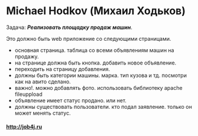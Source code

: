 # Michael Hodkov (Михаил Ходьков)

Задача: ***Реализовать площадку продаж машин***.

Это должно быть web приложение со следующими страницами.
- основная страница. таблица со всеми объявлениям машин на продажу.
- на странице должна быть кнопка. добавить новое объявление.
- переходить на страницу добавления.
- должны быть категории машины. марка. тип кузова и тд. посмотри как на авито сделано.
- важно!. можно добавлять фото. использовать библиотеку apache fileuppload
- объявление имеет статус продано. или нет.
- должны существовать пользователи. кто подал заявление. только он может менять статус.


#### http://job4j.ru
